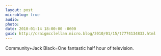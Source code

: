 ```yaml
---
layout: post
microblog: true
audio: 
photo: 
date: 2010-01-14 18:00:00 -0600
guid: http://craigmcclellan.micro.blog/2010/01/15/t7774134833.html
---
```

Community+Jack Black=One fantastic half hour of television.
